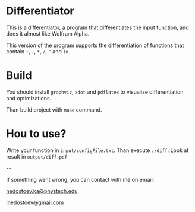 # Differentiator

This is a differentiator, a program that differentiates the input function, and does it almost like Wolfram Alpha.

This version of the program supports the differentiation of functions that contain `+`, `-`, `*`, `/`, `^` and `ln`

# Build
You should install `graphviz`, `xdot` and `pdflatex` to visualize differentiation and optimizations.

Than build project with `make` command.

# Hou to use?
Write your function in `input/configFile.txt`. Than execute `./diff`. Look at result in `output/diff.pdf`

--

If something went wrong, you can contact with me on email:

nedostoev.ka@phystech.edu

inedostoev@gmail.com
